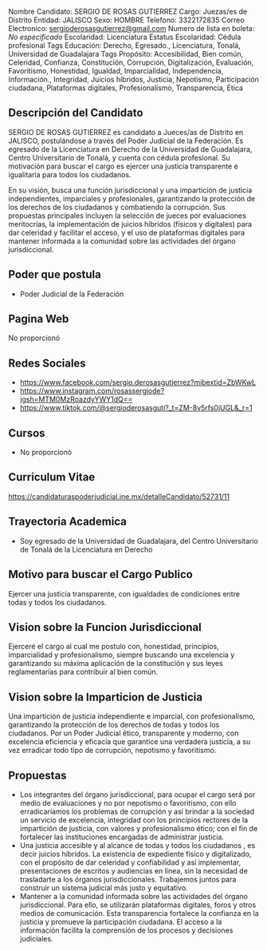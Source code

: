 Nombre Candidato: SERGIO DE ROSAS GUTIERREZ
Cargo: Juezas/es de Distrito
Entidad: JALISCO
Sexo: HOMBRE
Telefono: 3322172835
Correo Electronico: sergioderosasgutierrez@gmail.com
Numero de lista en boleta: *No especificado*
Escolaridad: Licenciatura
Estatus Escolaridad: Cédula profesional
Tags Educación: Derecho, Egresado., Licenciatura, Tonalá, Universidad de Guadalajara
Tags Propósito: Accesibilidad, Bien común, Celeridad, Confianza, Constitución, Corrupción, Digitalización, Evaluación, Favoritismo, Honestidad, Igualdad, Imparcialidad, Independencia, Información., Integridad, Juicios híbridos, Justicia, Nepotismo, Participación ciudadana, Plataformas digitales, Profesionalismo, Transparencia, Ética


## Descripción del Candidato 

SERGIO DE ROSAS GUTIERREZ es candidato a Jueces/as de Distrito en JALISCO, postulándose a través del Poder Judicial de la Federación. Es egresado de la Licenciatura en Derecho de la Universidad de Guadalajara, Centro Universitario de Tonalá, y cuenta con cédula profesional. Su motivación para buscar el cargo es ejercer una justicia transparente e igualitaria para todos los ciudadanos.

En su visión, busca una función jurisdiccional y una impartición de justicia independientes, imparciales y profesionales, garantizando la protección de los derechos de los ciudadanos y combatiendo la corrupción. Sus propuestas principales incluyen la selección de jueces por evaluaciones meritocrías, la implementación de juicios híbridos (físicos y digitales) para dar celeridad y facilitar el acceso, y el uso de plataformas digitales para mantener informada a la comunidad sobre las actividades del órgano jurisdiccional.


## Poder que postula

- Poder Judicial de la Federación


## Pagina Web

No proporcionó


## Redes Sociales

- https://www.facebook.com/sergio.derosasgutierrez?mibextid=ZbWKwL
- https://www.instagram.com/rosassergiode?igsh=MTM0MzRoazdyYWY1dQ==
- https://www.tiktok.com/@sergioderosasguti?_t=ZM-8v5rfs0jUGL&_r=1


## Cursos

- No proporcionó


## Curriculum Vitae

https://candidaturaspoderjudicial.ine.mx/detalleCandidato/52731/11


## Trayectoria Academica

- Soy egresado de la Universidad de Guadalajara, del Centro Universitario de Tonalá de la Licenciatura en Derecho


## Motivo para buscar el Cargo Publico

Ejercer una justicia transparente, con igualdades de condiciones entre todas y todos los ciudadanos.


## Vision sobre la Funcion Jurisdiccional

Ejerceré el cargo al cual me postulo con, honestidad, principios, imparcialidad y profesionalismo, siempre buscando una excelencia y garantizando su máxima aplicación de la constitución y sus leyes reglamentarías para contribuir al bien común.


## Vision sobre la Imparticion de Justicia

Una impartición de justicia independiente e imparcial, con profesionalismo, garantizando la protección de los derechos de todas y todos los ciudadanos. Por un Poder Judicial ético, transparente y moderno, con excelencia eficiencia y eficacia que garantice una verdadera justicia, a su vez erradicar todo tipo de corrupción, nepotismo y favoritismo.


## Propuestas

- Los integrantes del órgano jurisdiccional, para ocupar el cargo será por medio de evaluaciones y no por nepotismo o favoritismo, con ello erradicaríamos los problemas de corrupción y así brindar a la sociedad un servicio de excelencia, integridad con los principios rectores de la impartición de justicia, con valores y profesionalismo ético; con el fin de fortalecer las instituciones encargadas de administrar justicia.
- Una justicia accesible y al alcance de todas y todos los ciudadanos , es decir juicios híbridos. La existencia de expediente físico y digitalizado, con el propósito de dar celeridad y confiabilidad y así implementar, presentaciones de escritos y audiencias en línea, sin la necesidad de trasladarte a los órganos jurisdiccionales. Trabajemos juntos para construir un sistema judicial más justo y equitativo.
- Mantener a la comunidad informada sobre las actividades del órgano jurisdiccional. Para ello, se utilizarán plataformas digitales, foros y otros medios de comunicación. Esta transparencia fortalece la confianza en la justicia y promueve la participación ciudadana. El acceso a la información facilita la comprensión de los procesos y decisiones judiciales.

